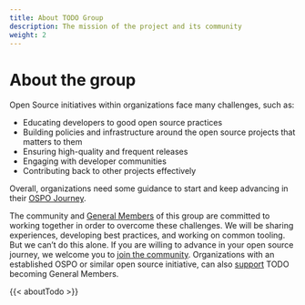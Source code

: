 ```yaml
---
title: About TODO Group
description: The mission of the project and its community
weight: 2
---
```


# About the group

Open Source initiatives within organizations face many challenges, such as: 

* Educating developers to good open source practices
* Building policies and infrastructure around the open source projects that matters to them
* Ensuring high-quality and frequent releases
* Engaging with developer communities
* Contributing back to other projects effectively

Overall, organizations need some guidance to start and keep advancing in 
their [OSPO Journey](https://linuxfoundation.org/wp-content/uploads/LFResearch_OSPO_Report.pdf).

The community and [General Members](../members) of this group are committed to working together in order to overcome these challenges. We will be sharing experiences, developing best
practices, and working on common tooling. But we can’t do this alone. If you are willing to advance in your open source journey, we welcome you to [join the community](../community). 
Organizations with an established OSPO or similar open source initiative, can also [support](../join) TODO becoming General Members.

{{< aboutTodo >}}
